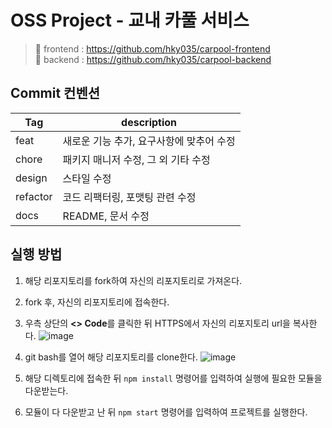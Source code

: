 # OSS Project - 교내 카풀 서비스

>📌 frontend : https://github.com/hky035/carpool-frontend<br/>
📌 backend : https://github.com/hky035/carpool-backend


## Commit 컨벤션 
| Tag | description |
|---|---|
|feat|새로운 기능 추가, 요구사항에 맞추어 수정|
|chore|패키지 매니저 수정, 그 외 기타 수정|
|design|스타일 수정|
|refactor|코드 리팩터링, 포맷팅 관련 수정|
|docs|README, 문서 수정|

## 실행 방법
1. 해당 리포지토리를 fork하여 자신의 리포지토리로 가져온다.
2. fork 후, 자신의 리포지토리에 접속한다.
3. 우측 상단의 **<> Code**를 클릭한 뒤 HTTPS에서 자신의 리포지토리 url을 복사한다.
![image](https://github.com/hky035/carpool-frontend/assets/128910345/e35ceef3-8963-4945-8c14-f6d28f544d74)
4. git bash를 열어 해당 리포지토리를 clone한다.
![image](https://github.com/hky035/carpool-frontend/assets/128910345/ae716283-fe68-45c8-959b-97da0fb40af4)
5. 해당 디렉토리에 접속한 뒤 `npm install` 명령어를 입력하여 실행에 필요한 모듈을 다운받는다.

6. 모듈이 다 다운받고 난 뒤 `npm start` 명령어를 입력하여 프로젝트를 실행한다.
